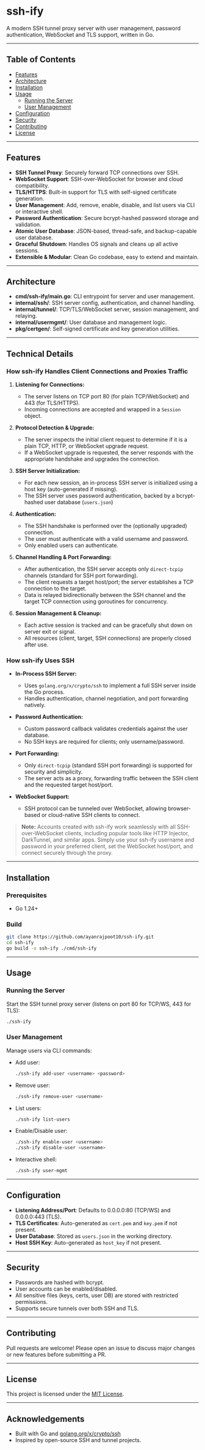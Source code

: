 # ssh-ify

A modern SSH tunnel proxy server with user management, password authentication, WebSocket and TLS support, written in Go.

---

## Table of Contents
- [Features](#features)
- [Architecture](#architecture)
- [Installation](#installation)
- [Usage](#usage)
  - [Running the Server](#running-the-server)
  - [User Management](#user-management)
- [Configuration](#configuration)
- [Security](#security)
- [Contributing](#contributing)
- [License](#license)

---

## Features
- **SSH Tunnel Proxy**: Securely forward TCP connections over SSH.
- **WebSocket Support**: SSH-over-WebSocket for browser and cloud compatibility.
- **TLS/HTTPS**: Built-in support for TLS with self-signed certificate generation.
- **User Management**: Add, remove, enable, disable, and list users via CLI or interactive shell.
- **Password Authentication**: Secure bcrypt-hashed password storage and validation.
- **Atomic User Database**: JSON-based, thread-safe, and backup-capable user database.
- **Graceful Shutdown**: Handles OS signals and cleans up all active sessions.
- **Extensible & Modular**: Clean Go codebase, easy to extend and maintain.

---

## Architecture
- **cmd/ssh-ify/main.go**: CLI entrypoint for server and user management.
- **internal/ssh/**: SSH server config, authentication, and channel handling.
- **internal/tunnel/**: TCP/TLS/WebSocket server, session management, and relaying.
- **internal/usermgmt/**: User database and management logic.
- **pkg/certgen/**: Self-signed certificate and key generation utilities.

---

## Technical Details

### How ssh-ify Handles Client Connections and Proxies Traffic

1. **Listening for Connections:**
   - The server listens on TCP port 80 (for plain TCP/WebSocket) and 443 (for TLS/HTTPS).
   - Incoming connections are accepted and wrapped in a `Session` object.

2. **Protocol Detection & Upgrade:**
   - The server inspects the initial client request to determine if it is a plain TCP, HTTP, or WebSocket upgrade request.
   - If a WebSocket upgrade is requested, the server responds with the appropriate handshake and upgrades the connection.

3. **SSH Server Initialization:**
   - For each new session, an in-process SSH server is initialized using a host key (auto-generated if missing).
   - The SSH server uses password authentication, backed by a bcrypt-hashed user database (`users.json`)

4. **Authentication:**
   - The SSH handshake is performed over the (optionally upgraded) connection.
   - The user must authenticate with a valid username and password.
   - Only enabled users can authenticate.

5. **Channel Handling & Port Forwarding:**
   - After authentication, the SSH server accepts only `direct-tcpip` channels (standard for SSH port forwarding).
   - The client requests a target host/port; the server establishes a TCP connection to the target.
   - Data is relayed bidirectionally between the SSH channel and the target TCP connection using goroutines for concurrency.

6. **Session Management & Cleanup:**
   - Each active session is tracked and can be gracefully shut down on server exit or signal.
   - All resources (client, target, SSH connections) are properly closed after use.

### How ssh-ify Uses SSH

- **In-Process SSH Server:**
  - Uses `golang.org/x/crypto/ssh` to implement a full SSH server inside the Go process.
  - Handles authentication, channel negotiation, and port forwarding natively.

- **Password Authentication:**
  - Custom password callback validates credentials against the user database.
  - No SSH keys are required for clients; only username/password.

- **Port Forwarding:**
  - Only `direct-tcpip` (standard SSH port forwarding) is supported for security and simplicity.
  - The server acts as a proxy, forwarding traffic between the SSH client and the requested target host/port.

- **WebSocket Support:**
  - SSH protocol can be tunneled over WebSocket, allowing browser-based or cloud-native SSH clients to connect.

> **Note:** Accounts created with ssh-ify work seamlessly with all SSH-over-WebSocket clients, including popular tools like HTTP Injector, DarkTunnel, and similar apps. Simply use your ssh-ify username and password in your preferred client, set the WebSocket host/port, and connect securely through the proxy.

---

## Installation

### Prerequisites
- Go 1.24+

### Build
```sh
git clone https://github.com/ayanrajpoot10/ssh-ify.git
cd ssh-ify
go build -o ssh-ify ./cmd/ssh-ify
```

---

## Usage

### Running the Server
Start the SSH tunnel proxy server (listens on port 80 for TCP/WS, 443 for TLS):
```sh
./ssh-ify
```

### User Management
Manage users via CLI commands:

- Add user:
  ```sh
  ./ssh-ify add-user <username> <password>
  ```
- Remove user:
  ```sh
  ./ssh-ify remove-user <username>
  ```
- List users:
  ```sh
  ./ssh-ify list-users
  ```
- Enable/Disable user:
  ```sh
  ./ssh-ify enable-user <username>
  ./ssh-ify disable-user <username>
  ```
- Interactive shell:
  ```sh
  ./ssh-ify user-mgmt
  ```

---

## Configuration
- **Listening Address/Port**: Defaults to 0.0.0.0:80 (TCP/WS) and 0.0.0.0:443 (TLS).
- **TLS Certificates**: Auto-generated as `cert.pem` and `key.pem` if not present.
- **User Database**: Stored as `users.json` in the working directory.
- **Host SSH Key**: Auto-generated as `host_key` if not present.

---

## Security
- Passwords are hashed with bcrypt.
- User accounts can be enabled/disabled.
- All sensitive files (keys, certs, user DB) are stored with restricted permissions.
- Supports secure tunnels over both SSH and TLS.

---

## Contributing
Pull requests are welcome! Please open an issue to discuss major changes or new features before submitting a PR.

---


## License
This project is licensed under the [MIT License](LICENSE).

---

## Acknowledgements
- Built with Go and [golang.org/x/crypto/ssh](https://pkg.go.dev/golang.org/x/crypto/ssh)
- Inspired by open-source SSH and tunnel projects.
